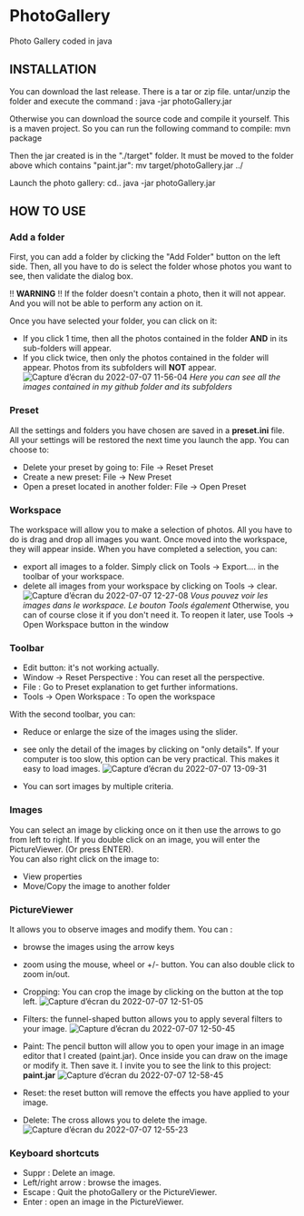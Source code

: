 # PhotoGallery
Photo Gallery coded in java

## INSTALLATION
You can download the last release. There is a tar or zip file. untar/unzip the folder and execute the command :
java -jar photoGallery.jar

Otherwise you can download the source code and compile it yourself. This is a maven project. So you can run the following command to compile:
mvn package

Then the jar created is in the "./target" folder. It must be moved to the folder above which contains "paint.jar":
mv target/photoGallery.jar ../

Launch the photo gallery:
cd..
java -jar photoGallery.jar

## HOW TO USE
### Add a folder
First, you can add a folder by clicking the "Add Folder" button on the left side. Then, all you have to do is select the folder whose photos you want to see, then validate the dialog box.

!! __WARNING__ !!
If the folder doesn't contain a photo, then it will not appear. And you will not be able to perform any action on it.

Once you have selected your folder, you can click on it:
- If you click 1 time, then all the photos contained in the folder __AND__ in its sub-folders will appear.
- If you click twice, then only the photos contained in the folder will appear. Photos from its subfolders will __NOT__ appear.
![Capture d’écran du 2022-07-07 11-56-04](https://user-images.githubusercontent.com/95108507/177749386-6c4cf8fb-0336-49a6-a4c0-6681488399b0.png)
*Here you can see all the images contained in my github folder and its subfolders*

### Preset
All the settings and folders you have chosen are saved in a __preset.ini__ file. All your settings will be restored the next time you launch the app. You can choose to:
- Delete your preset by going to: File -> Reset Preset
- Create a new preset: File -> New Preset
- Open a preset located in another folder: File -> Open Preset

### Workspace
The workspace will allow you to make a selection of photos. All you have to do is drag and drop all images you want. Once moved into the workspace, they will appear inside. When you have completed a selection, you can:
- export all images to a folder. Simply click on Tools -> Export.... in the toolbar of your workspace.
- delete all images from your workspace by clicking on Tools -> clear.
![Capture d’écran du 2022-07-07 12-27-08](https://user-images.githubusercontent.com/95108507/177755046-9b274fd4-b881-451e-8024-d72325766750.png)
*Vous pouvez voir les images dans le workspace. Le bouton Tools également*
Otherwise, you can of course close it if you don't need it. To reopen it later, use Tools -> Open Workspace button in the window

### Toolbar
- Edit button: it's not working actually.
- Window -> Reset Perspective : You can reset all the perspective.
- File : Go to Preset explanation to get further informations.
- Tools -> Open Workspace : To open the workspace

With the second toolbar, you can:
- Reduce or enlarge the size of the images using the slider.
- see only the detail of the images by clicking on "only details". If your computer is too slow, this option can be very practical. This makes it easy to load images.
![Capture d’écran du 2022-07-07 13-09-31](https://user-images.githubusercontent.com/95108507/177760015-bdcfe828-392c-49b4-8896-6a800b5172ce.png)

- You can sort images by multiple criteria.

### Images
You can select an image by clicking once on it then use the arrows to go from left to right. If you double click on an image, you will enter the PictureViewer. (Or press ENTER).  
You can also right click on the image to:
- View properties
- Move/Copy the image to another folder

### PictureViewer
It allows you to observe images and modify them. You can :
- browse the images using the arrow keys
- zoom using the mouse, wheel or +/- button. You can also double click to zoom in/out.
- Cropping: You can crop the image by clicking on the button at the top left.
![Capture d’écran du 2022-07-07 12-51-05](https://user-images.githubusercontent.com/95108507/177757730-a607e152-c8c0-4c24-ab66-82ee1aa3ceb8.png)

- Filters: the funnel-shaped button allows you to apply several filters to your image.
![Capture d’écran du 2022-07-07 12-50-45](https://user-images.githubusercontent.com/95108507/177757688-f1d13e2a-9861-45f4-80f5-93ffbafff827.png)

- Paint: The pencil button will allow you to open your image in an image editor that I created (paint.jar). Once inside you can draw on the image or modify it. Then save it. I invite you to see the link to this project: **paint.jar**
![Capture d’écran du 2022-07-07 12-58-45](https://user-images.githubusercontent.com/95108507/177758156-51eac8cc-0b9b-44b2-be78-47a12b2fbfc1.png)

- Reset: the reset button will remove the effects you have applied to your image.
- Delete: The cross allows you to delete the image.
![Capture d’écran du 2022-07-07 12-55-23](https://user-images.githubusercontent.com/95108507/177758183-9ac798cd-4c4e-4ca6-8fa3-5a18567501e0.png)

### Keyboard shortcuts
- Suppr : Delete an image.
- Left/right arrow : browse the images.
- Escape : Quit the photoGallery or the PictureViewer.
- Enter : open an image in the PictureViewer.
